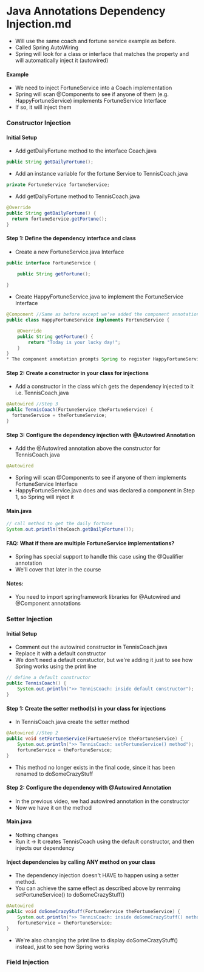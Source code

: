 # Java Annotations Dependency Injection.md

* Will use the same coach and fortune service example as before. 
* Called Spring AutoWiring
* Spring will look for a class or interface that matches the property and will automatically inject it (autowired)

#### Example
* We need to inject FortuneService into a Coach implementation
* Spring will scan @Components to see if anyone of them (e.g. HappyFortuneService) implements FortuneService Interface
* If so, it will inject them

### Constructor Injection

#### Initial Setup
* Add getDailyFortune method to the interface Coach.java
```java
public String getDailyFortune();
```
* Add an instance variable for the fortune Service to TennisCoach.java
```java
private FortuneService fortuneService;
```
* Add getDailyFortune method to TennisCoach.java
```java
@Override
public String getDailyFortune() {
  return fortuneService.getFortune();
}
```

#### Step 1: Define the dependency interface and class
* Create a new FortuneService.java Interface
```java
public interface FortuneService {

	public String getFortune();
	
}
```
* Create HappyFortuneService.java to implement the FortuneService Interface
```java
@Component //Same as before except we've added the component annotation
public class HappyFortuneService implements FortuneService {

	@Override
	public String getFortune() {
		return "Today is your lucky day!";
	}
}
* The component annotation prompts Spring to register HappyFortuneService.java as a component
```
#### Step 2: Create a constructor in your class for injections

* Add a constructor in the class which gets the dependency injected to it i.e. TennisCoach.java
```java
@Autowired //Step 3
public TennisCoach(FortuneService theFortuneService) {
  fortuneService = theFortuneService;
}
```

#### Step 3: Configure the dependency injection with @Autowired Annotation
* Add the @Autowired annotation above the constructor for TennisCoach.java
```java
@Autowired
```
* Spring will scan @Components to see if anyone of them implements FortuneService Interface
* HappyFortuneService.java does and was declared a component in Step 1, so Spring will inject it

#### Main.java
```java
// call method to get the daily fortune
System.out.println(theCoach.getDailyFortune());
```

#### FAQ: What if there are multiple FortuneService implementations?
* Spring has special support to handle this case using the @Qualifier annotation
* We'll cover that later in the course

#### Notes:
* You need to import springframework libraries for @Autowired and @Component annotations

### Setter Injection

#### Initial Setup
* Comment out the autowired constructor in TennisCoach.java
* Replace it with a default constructor
* We don't need a default constuctor, but we're adding it just to see how Spring works using the print line
```java
// define a default constructor
public TennisCoach() {
	System.out.println(">> TennisCoach: inside default constructor");
}
```

#### Step 1: Create the setter method(s) in your class for injections
* In TennisCoach.java create the setter method
```java
@Autowired //Step 2
public void setFortuneService(FortuneService theFortuneService) {
	System.out.println(">> TennisCoach: setFortuneService() method");
	fortuneService = theFortuneService;
}
```
* This method no longer exists in the final code, since it has been renamed to doSomeCrazyStuff
#### Step 2: Configure the dependency with @Autowired Annotation
* In the previous video, we had autowired annotation in the constructor
* Now we have it on the method 

#### Main.java
* Nothing changes
* Run it -> It creates TennisCoach using the default constructor, and then injects our dependency

#### Inject dependencies by calling ANY method on your class
* The dependency injection doesn't HAVE to happen using a setter method. 
* You can achieve the same effect as described above by renmaing setFortuneService() to doSomeCrazyStuff()
```java
@Autowired
public void doSomeCrazyStuff(FortuneService theFortuneService) {
	System.out.println(">> TennisCoach: inside doSomeCrazyStuff() method");
	fortuneService = theFortuneService;
}
```
* We're also changing the print line to display doSomeCrazyStuff() instead, just to see how Spring works

### Field Injection
